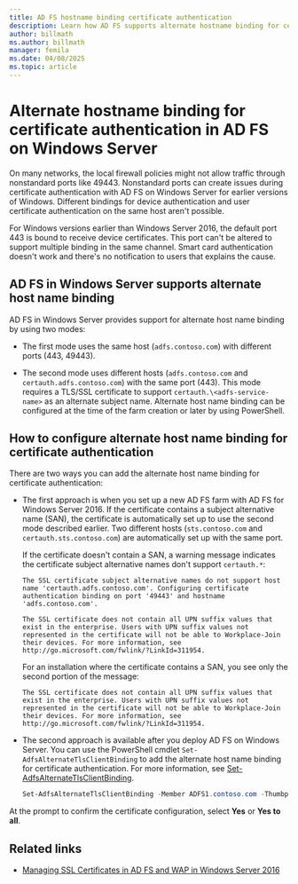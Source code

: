 ```yaml
---
title: AD FS hostname binding certificate authentication
description: Learn how AD FS supports alternate hostname binding for certificate authentication in Windows Server, including certificates without a SAN.
author: billmath
ms.author: billmath
manager: femila
ms.date: 04/08/2025
ms.topic: article
---
```


# Alternate hostname binding for certificate authentication in AD FS on Windows Server



On many networks, the local firewall policies might not allow traffic through nonstandard ports like 49443. Nonstandard ports can create issues during certificate authentication with AD FS on Windows Server for earlier versions of Windows. Different bindings for device authentication and user certificate authentication on the same host aren't possible. 

For Windows versions earlier than Windows Server 2016, the default port 443 is bound to receive device certificates. This port can't be altered to support multiple binding in the same channel. Smart card authentication doesn't work and there's no notification to users that explains the cause.

## AD FS in Windows Server supports alternate host name binding

AD FS in Windows Server provides support for alternate host name binding by using two modes:

- The first mode uses the same host (`adfs.contoso.com`) with different ports (443, 49443).

- The second mode uses different hosts (`adfs.contoso.com` and `certauth.adfs.contoso.com`) with the same port (443). This mode requires a TLS/SSL certificate to support `certauth.\<adfs-service-name>` as an alternate subject name. Alternate host name binding can be configured at the time of the farm creation or later by using PowerShell.

## How to configure alternate host name binding for certificate authentication

There are two ways you can add the alternate host name binding for certificate authentication:

- The first approach is when you set up a new AD FS farm with AD FS for Windows Server 2016. If the certificate contains a subject alternative name (SAN), the certificate is automatically set up to use the second mode described earlier. Two different hosts (`sts.contoso.com` and `certauth.sts.contoso.com`) are automatically set up with the same port.

   If the certificate doesn't contain a SAN, a warning message indicates the certificate subject alternative names don't support `certauth.*`:

   ```output
   The SSL certificate subject alternative names do not support host name 'certauth.adfs.contoso.com'. Configuring certificate authentication binding on port '49443' and hostname 'adfs.contoso.com'.
   
   The SSL certificate does not contain all UPN suffix values that exist in the enterprise. Users with UPN suffix values not represented in the certificate will not be able to Workplace-Join their devices. For more information, see http://go.microsoft.com/fwlink/?LinkId=311954.
   ```

   For an installation where the certificate contains a SAN, you see only the second portion of the message:

   ```output
   The SSL certificate does not contain all UPN suffix values that exist in the enterprise. Users with UPN suffix values not represented in the certificate will not be able to Workplace-Join their devices. For more information, see http://go.microsoft.com/fwlink/?LinkId=311954.
   ```

- The second approach is available after you deploy AD FS on Windows Server. You can use the PowerShell cmdlet `Set-AdfsAlternateTlsClientBinding` to add the alternate host name binding for certificate authentication. For more information, see [Set-AdfsAlternateTlsClientBinding](/powershell/module/adfs/set-adfsalternatetlsclientbinding).

   ```powershell
   Set-AdfsAlternateTlsClientBinding -Member ADFS1.contoso.com -Thumbprint '<thumbprint of cert>'
   ```

At the prompt to confirm the certificate configuration, select **Yes** or **Yes to all**.

## Related links

- [Managing SSL Certificates in AD FS and WAP in Windows Server 2016](./manage-ssl-certificates-ad-fs-wap.md)
